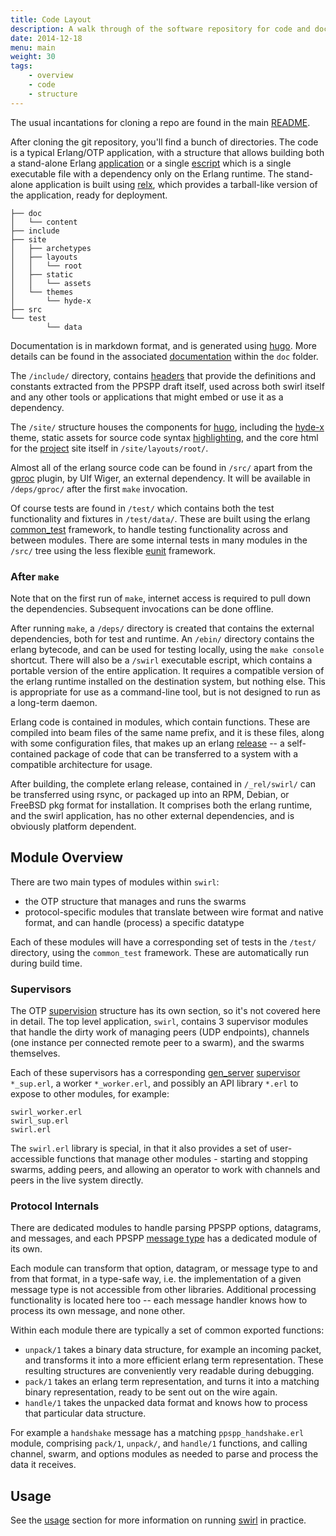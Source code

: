 ```yaml
---
title: Code Layout
description: A walk through of the software repository for code and docs
date: 2014-12-18
menu: main
weight: 30
tags:
    - overview
    - code
    - structure
---
```


The usual incantations for cloning a repo are found in the main [README].

After cloning the git repository, you'll find a bunch of directories. The code
is a typical Erlang/OTP application, with a structure that allows building both
a stand-alone Erlang [application] or a single [escript] which is a single
executable file with a dependency only on the Erlang runtime. The stand-alone
application is built using [relx], which provides a tarball-like version of the
application, ready for deployment.

[application]: http://www.erlang.org/doc/design_principles/applications.html#id71171
[escript]: http://www.erlang.org/doc/man/escript.html
[relx]: https://github.com/erlware/relx
    

    ├── doc
    │   └── content
    ├── include
    ├── site
    │   ├── archetypes
    │   ├── layouts
    │   │   └── root
    │   ├── static
    │   │   └── assets
    │   └── themes
    │       └── hyde-x
    ├── src
    └── test
            └── data

Documentation is in markdown format, and is generated using [hugo]. More details
can be found in the associated [documentation] within the `doc` folder.

The `/include/` directory, contains [headers] that provide the definitions
and constants extracted from the PPSPP draft itself, used across both swirl
itself and any other tools or applications that might embed or use it as a
dependency.

The `/site/` structure houses the components for [hugo], including the [hyde-x]
theme, static assets for source code syntax [highlighting], and the core html
for the [project] site itself in `/site/layouts/root/`.

Almost all of the erlang source code can be found in `/src/` apart from the
[gproc] plugin, by Ulf Wiger, an external dependency. It will be available
in `/deps/gproc/` after the first `make` invocation.

Of course tests are found in `/test/` which contains both the test functionality
and fixtures in `/test/data/`. These are built using the erlang [common_test]
framework, to handle testing functionality across and between modules. There are
some internal tests in many modules in the `/src/` tree using the less flexible
[eunit] framework.

[headers]: https://github.com/skunkwerks/swirl/tree/master/include
[source]: https://github.com/skunkwerks/swirl/tree/master/src
[documentation]: https://github.com/skunkwerks/swirl/blob/master/doc/README.md
[hugo]: https://gohugo.io/
[hyde-x]: https://github.com/zyro/hyde-x
[highlighting]: http://highlightjs.org/
[project]: http://www.swirl-project.org/
[gproc]: https://github.com/uwiger/gproc
[common_test]: http://www.erlang.org/doc/man/common_test.html
[eunit]: http://www.erlang.org/doc/man/eunit.html

### After `make`

Note that on the first run of `make`, internet access is required to pull down
the dependencies. Subsequent invocations can be done offline.

After running `make`, a `/deps/` directory is created that contains the external
dependencies, both for test and runtime. An `/ebin/` directory contains the
erlang bytecode, and can be used for testing locally, using the `make console`
shortcut. There will also be a `/swirl` executable escript, which contains a
portable version of the entire application. It requires a compatible version
of the erlang runtime installed on the destination system, but nothing else.
This is appropriate for use as a command-line tool, but is not designed to run
as a long-term daemon.

Erlang code is contained in modules, which contain functions. These are compiled
into beam files of the same name prefix, and it is these files, along with
some configuration files, that makes up an erlang [release] -- a self-contained
package of code that can be transferred to a system with a compatible
architecture for usage.

After building, the complete erlang release, contained in `/_rel/swirl/` can be
transferred using rsync, or packaged up into an RPM, Debian, or FreeBSD pkg
format for installation. It comprises both the erlang runtime, and the swirl
application, has no other external dependencies, and is obviously platform
dependent.

## Module Overview

There are two main types of modules within `swirl`:

- the OTP structure that manages and runs the swarms
- protocol-specific modules that translate between wire format and native
  format, and can handle (process) a specific datatype

Each of these modules will have a corresponding set of tests in the `/test/`
directory, using the `common_test` framework. These are automatically run
during build time.

### Supervisors

The OTP [supervision] structure has its own section, so it's not covered here
in detail. The top level application, `swirl`, contains 3 supervisor modules
that handle the dirty work of managing peers (UDP endpoints), channels (one
instance per connected remote peer to a swarm), and the swarms themselves.

Each of these supervisors has a corresponding [gen_server] [supervisor]
`*_sup.erl`, a worker `*_worker.erl`, and possibly an API library `*.erl` to
expose to other modules, for example:

    swirl_worker.erl
    swirl_sup.erl
    swirl.erl

The `swirl.erl` library is special, in that it also provides a set of
user-accessible functions that manage other modules - starting and stopping
swarms, adding peers, and allowing an operator to work with channels and
peers in the live system directly.

### Protocol Internals

There are dedicated modules to handle parsing PPSPP options, datagrams, and
messages, and each PPSPP [message type] has a dedicated module of its own.

Each module can transform that option, datagram, or message type to and from
that format, in a type-safe way, i.e. the implementation of a given message type
is not accessible from other libraries. Additional processing functionality is
located here too -- each message handler knows how to process its own message,
and none other.

Within each module there are typically a set of common exported functions:

- `unpack/1` takes a binary data structure, for example an incoming packet,
  and transforms it into a more efficient erlang term representation. These
  resulting structures are conveniently very readable during debugging.
- `pack/1` takes an erlang term representation, and turns it into a matching
  binary representation, ready to be sent out on the wire again.
- `handle/1` takes the unpacked data format and knows how to process that
  particular data structure.

For example a `handshake` message has a matching `ppspp_handshake.erl` module,
comprising `pack/1`, `unpack/`, and `handle/1` functions, and calling
channel, swarm, and options modules as needed to parse and process the data it
receives.

## Usage

See the [usage] section for more information on running [swirl] in practice.

[billing]: billing.md
[browser]: browser.md
[decoder]: decoder.md
[deployment]: deployment.md
[embedded]: embedded.md
[encoder]: encoder.md
[layout]: layout.md
[merkle]: merkle.md
[mobile]: mobile.md
[overview]: overview.md
[storage]: storage.md
[streaming]: streaming.md
[supervision]: supervision.md
[traffic]: traffic.md
[traversal]: traversal.md
[usage]: usage.md
[zeroconf]: zeroconf.md
[README]: https://github.com/skunkwerks/swirl/blob/master/README.md

[release]: http://www.erlang.org/doc/design_principles/release_structure.html
[gen_server]: http://www.erlang.org/doc/man/gen_server.html
[supervisor]: http://www.erlang.org/doc/man/supervisor.html
[message type]: https://tools.ietf.org/html/draft-ietf-ppsp-peer-protocol#section-3
[swirl]: http://www.swirl-project.org/
